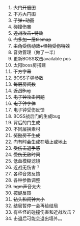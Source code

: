 1. ~~大门开启图~~
2. ~~下方大门图~~
3. ~~子弹+动画~~
4. ~~碰撞伤害~~
5. ~~近战攻击+特效~~
6. ~~门多加一层tilemap~~
7. ~~主角受伤动效+怪物受伤特效~~
8. 音效管理（做了一半）
9. 更新BOSS攻击available pos
10. 太阳boss房搭建
11. ~~下方字幕~~
12. BOSS子弹参数
13. ~~每层房间数~~
14. ~~近战Bug~~
15. ~~电子钟攻击问题~~
16. ~~电子钟字体~~
17. 电子钟受伤反馈
18. BOSS战后门的生成bug
19. 背后的门生成
20. 不同层换素材
21. ~~奖励房不生成~~
22. ~~门有时会生成在墙上或地上~~
23. ~~受伤击退手感~~
24. ~~受伤无敌时间~~
25. 低血模糊滤镜
26. 近战无伤害？
27. 各种音效反馈
28. 各种参数调整
29. ~~bgm声音太大~~
30. ~~按键反馈~~
31. ~~钻头和闹钟大小~~
32. 结局暂停一会再给结局
33. 有些怪的碰撞伤害和近战攻击？
34. 击退后可能会退出墙外。。
